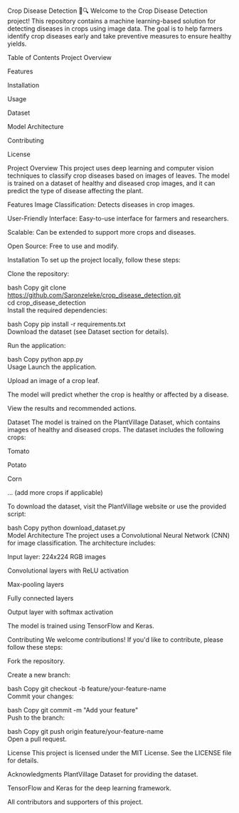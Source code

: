 Crop Disease Detection 🌱🔍
Welcome to the Crop Disease Detection project! This repository contains a machine learning-based solution for detecting diseases in crops using image data. The goal is to help farmers identify crop diseases early and take preventive measures to ensure healthy yields.

Table of Contents
Project Overview

Features

Installation

Usage

Dataset

Model Architecture

Contributing

License

Project Overview
This project uses deep learning and computer vision techniques to classify crop diseases based on images of leaves. The model is trained on a dataset of healthy and diseased crop images, and it can predict the type of disease affecting the plant.

Features
Image Classification: Detects diseases in crop images.

User-Friendly Interface: Easy-to-use interface for farmers and researchers.

Scalable: Can be extended to support more crops and diseases.

Open Source: Free to use and modify.

Installation
To set up the project locally, follow these steps:

Clone the repository:

bash
Copy
git clone https://github.com/Saronzeleke/crop_disease_detection.git  
cd crop_disease_detection  
Install the required dependencies:

bash
Copy
pip install -r requirements.txt  
Download the dataset (see Dataset section for details).

Run the application:

bash
Copy
python app.py  
Usage
Launch the application.

Upload an image of a crop leaf.

The model will predict whether the crop is healthy or affected by a disease.

View the results and recommended actions.

Dataset
The model is trained on the PlantVillage Dataset, which contains images of healthy and diseased crops. The dataset includes the following crops:

Tomato

Potato

Corn

... (add more crops if applicable)

To download the dataset, visit the PlantVillage website or use the provided script:

bash
Copy
python download_dataset.py  
Model Architecture
The project uses a Convolutional Neural Network (CNN) for image classification. The architecture includes:

Input layer: 224x224 RGB images

Convolutional layers with ReLU activation

Max-pooling layers

Fully connected layers

Output layer with softmax activation

The model is trained using TensorFlow and Keras.

Contributing
We welcome contributions! If you'd like to contribute, please follow these steps:

Fork the repository.

Create a new branch:

bash
Copy
git checkout -b feature/your-feature-name  
Commit your changes:

bash
Copy
git commit -m "Add your feature"  
Push to the branch:

bash
Copy
git push origin feature/your-feature-name  
Open a pull request.

License
This project is licensed under the MIT License. See the LICENSE file for details.

Acknowledgments
PlantVillage Dataset for providing the dataset.

TensorFlow and Keras for the deep learning framework.

All contributors and supporters of this project.
